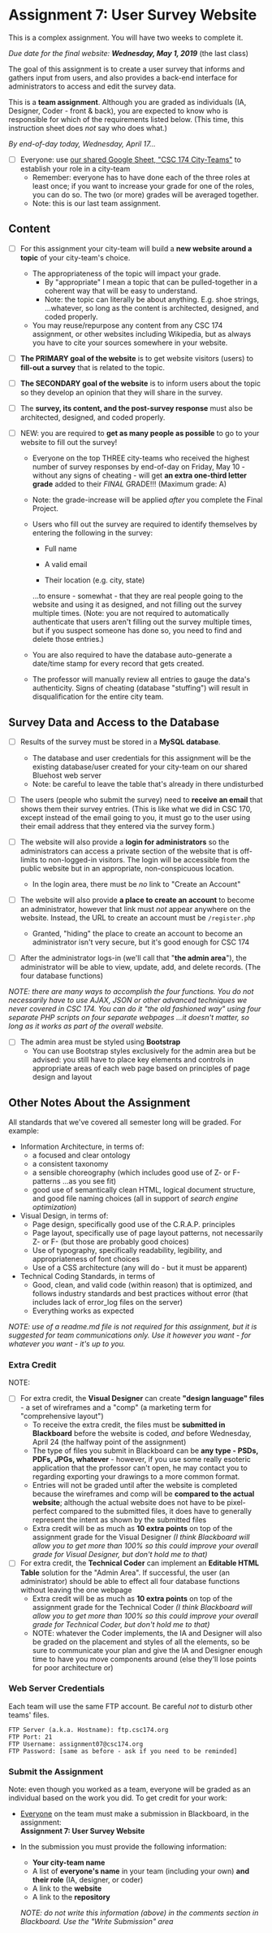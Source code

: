 # Assignment 7: User Survey Website

This is a complex assignment.  You will have two weeks to complete it.

*Due date for the final website: **Wednesday, May 1, 2019*** (the last class)

The goal of this assignment is to create a user survey that informs and gathers input from users, and also provides a back-end interface for administrators to access and edit the survey data.

This is a **team assignment**. Although you are graded as individuals (IA, Designer, Coder - front & back), you are expected to know who is responsible for which of the requirements listed below.  (This time, this instruction sheet does *not* say who does what.)

*By end-of-day today, Wednesday, April 17...*

- [ ] Everyone: use [our shared Google Sheet, "CSC 174 City-Teams"](https://docs.google.com/spreadsheets/d/17nncaY3FWkgq2HEqK6IWAsyNsav34Jo4e-Vj1pwoXEQ/edit#gid=0) to establish your role in a city-team
  - Remember: everyone has to have done each of the three roles at least once; if you want to increase your grade for one of the roles, you can do so.  The two (or more) grades will be averaged together.
  - Note: this is our last team assignment.

## Content

- [ ] For this assignment your city-team will build a **new website around a topic** of your city-team's choice.  
  - The appropriateness of the topic will impact your grade.
    - By "appropriate" I mean a topic that can be pulled-together in a coherent way that will be easy to understand.
    - Note: the topic can literally be about anything.  E.g. shoe strings, ...whatever, so long as the content is architected, designed, and coded properly.
  - You may reuse/repurpose any content from any CSC 174 assignment, or other websites including Wikipedia, but as always you have to cite your sources somewhere in your website.

- [ ] **The PRIMARY goal of the website** is to get website visitors (users) to **fill-out a survey** that is related to the topic.

- [ ] **The SECONDARY goal of the website** is to inform users about the topic so they develop an opinion that they will share in the survey.

- [ ] The **survey, its content, and the post-survey response** must also be architected, designed, and coded properly.

- [ ] NEW: you are required to **get as many people as possible** to go to your website to fill out the survey! 

  - Everyone on the top THREE city-teams who received the highest number of survey responses by end-of-day on Friday, May 10 - without any signs of cheating - will get **an extra one-third letter grade** added to their *FINAL* GRADE!!!  (Maximum grade: A)

  - Note: the grade-increase will be applied *after* you complete the Final Project.

  - Users who fill out the survey are required to identify themselves by entering the following in the survey:

    - Full name

    - A valid email

    - Their location (e.g. city, state)

    ...to ensure - somewhat - that they are real people going to the website and using it as designed, and not filling out the survey multiple times.  (Note: you are not required to automatically authenticate that users aren't filling out the survey multiple times, but if you suspect someone has done so, you need to find and delete those entries.)

  - You are also required to have the database auto-generate a date/time stamp for every record that gets created.

  - The professor will manually review all entries to gauge the data's authenticity.  Signs of cheating (database "stuffing") will result in disqualification for the entire city team.

## Survey Data and Access to the Database

- [ ] Results of the survey must be stored in a **MySQL database**.
  - The database and user credentials for this assignment will be the existing database/user created for your city-team on our shared Bluehost web server
  - Note: be careful to leave the table that's already in there undisturbed


- [ ] The users (people who submit the survey) need to **receive an email** that shows them their survey entries.  (This is like what we did in CSC 170, except instead of the email going to you, it must go to the user using their email address that they entered via the survey form.)
- [ ] The website will also provide a **login for administrators** so the administrators can access a private section of the website that is off-limits to non-logged-in visitors.  The login will be accessible from the public website but in an appropriate, non-conspicuous location.

  - In the login area, there must be *no* link to "Create an Account"
- [ ] The website will also provide **a place to create an account** to become an administrator, however that link must *not* appear anywhere on the website.  Instead, the URL to create an account must be `/register.php`
  - Granted, "hiding" the place to create an account to become an administrator isn't very secure, but it's good enough for CSC 174
- [ ] After the administrator logs-in (we'll call that "**the admin area**"), the administrator will be able to view, update, add, and delete records. (The four database functions)

*NOTE: there are many ways to accomplish the four functions.  You do not necessarily have to use AJAX, JSON or other advanced techniques we never covered in CSC 174.  You can do it "the old fashioned way" using four separate PHP scripts on four separate webpages ...it doesn't matter, so long as it works as part of the overall website.*

- [ ] The admin area must be styled using **Bootstrap**
  - You can use Bootstrap styles exclusively for the admin area but be advised: you still have to place key elements and controls in appropriate areas of each web page based on principles of page design and layout


## Other Notes About the Assignment

All standards that we've covered all semester long will be graded. For example:

- Information Architecture, in terms of:
  - a focused and clear ontology
  - a consistent taxonomy
  - a sensible choreography (which includes good use of Z- or F-patterns ...as you see fit)
  - good use of semantically clean HTML, logical document structure, and good file naming choices (all in support of *search engine optimization*)
- Visual Design, in terms of:
  - Page design, specifically good use of the C.R.A.P. principles
  - Page layout, specifically use of page layout patterns, not necessarily Z- or F- (but those are probably good choices)
  - Use of typography, specifically readability, legibility, and appropriateness of font choices
  - Use of a CSS architecture (any will do - but it must be apparent)
- Technical Coding Standards, in terms of
  - Good, clean, and valid code (within reason) that is optimized, and follows industry standards and best practices without error (that includes lack of error_log files on the server)
  - Everything works as expected

*NOTE: use of a readme.md file is not required for this assignment, but it is suggested for team communications only. Use it however you want - for whatever you want - it's up to you.*

### Extra Credit

NOTE: 

- [ ] For extra credit, the **Visual Designer** can create **"design language" files** - a set of wireframes and a "comp" (a marketing term for "comprehensive layout") 
  - To receive the extra credit, the files must be **submitted in Blackboard** before the website is coded, *and* before Wednesday, April 24 (the halfway point of the assignment)
  - The type of files you submit in Blackboard can be **any type - PSDs, PDFs, JPGs, whatever** - however, if you use some really esoteric application that the professor can't open, he may contact you to regarding exporting your drawings to a more common format.
  - Entries will not be graded until after the website is completed because the wireframes and comp will be **compared to the actual website**; although the actual website does not have to be pixel-perfect compared to the submitted files, it does have to generally represent the intent as shown by the submitted files
  - Extra credit will be as much as **10 extra points** on top of the assignment grade for the Visual Designer *(I think Blackboard will allow you to get more than 100% so this could improve your overall grade for Visual Designer, but don't hold me to that)*
- [ ] For extra credit, the **Technical Coder** can implement an **Editable HTML Table** solution for the "Admin Area".  If successful, the user (an administrator) should be able to effect all four database functions without leaving the one webpage
  - Extra credit will be as much as **10 extra points** on top of the assignment grade for the Technical Coder *(I think Blackboard will allow you to get more than 100% so this could improve your overall grade for Technical Coder, but don't hold me to that)*
  - NOTE: whatever the Coder implements, the IA and Designer will also be graded on the placement and styles of all the elements, so be sure to communicate your plan and give the IA and Designer enough time to have you move components around (else they'll lose points for poor architecture or)

### Web Server Credentials

Each team will use the same FTP account. Be careful *not* to disturb other teams' files.

```
FTP Server (a.k.a. Hostname): ftp.csc174.org
FTP Port: 21
FTP Username: assignment07@csc174.org
FTP Password: [same as before - ask if you need to be reminded]
```

### Submit the Assignment

Note: even though you worked as a team, everyone will be graded as an individual based on the work you did. To get credit for your work:

- <u>Everyone</u> on the team must make a submission in Blackboard, in the assignment:<br> **Assignment 7: User Survey Website**

- In the submission you must provide the following information:

  - **Your city-team name**
  - A list of **everyone's name** in your team (including your own) **and their role** (IA, designer, or coder)
  - A link to the **website**
  - A link to the **repository**

  *NOTE: do not write this information (above) in the comments section in Blackboard.  Use the "Write Submission" area*